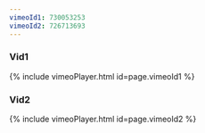 ```yaml
---
vimeoId1: 730053253
vimeoId2: 726713693
---
```


### Vid1

{% include vimeoPlayer.html id=page.vimeoId1 %}

### Vid2

{% include vimeoPlayer.html id=page.vimeoId2 %}